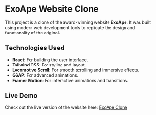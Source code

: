 # ExoApe Website Clone

This project is a clone of the award-winning website **ExoApe**. It was built using modern web development tools to replicate the design and functionality of the original.

## Technologies Used

- **React**: For building the user interface.
- **Tailwind CSS**: For styling and layout.
- **Locomotive Scroll**: For smooth scrolling and immersive effects.
- **GSAP**: For advanced animations.
- **Framer Motion**: For interactive animations and transitions.

## Live Demo

Check out the live version of the website here: [ExoApe Clone](https://exo-ape-u7v3.vercel.app/)  
